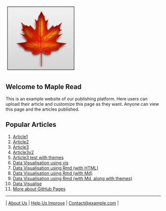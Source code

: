 ![logo](/src/images/images.jfif)
## Welcome to Maple Read

This is an example website of our publishing platform. Here users can upload their article and customize this page as they want. Anyone can view this page and the articles published.

## Popular Articles

1. [Article1](src/articles/article1.md)
2. [Article2](src/articles/article2.md)
3. [Article3](src/articles/article3.html)
4. [Article3v2](src/articles/article3.md)
5. [Article3 test with themes](src/articles/article3v3.md)
6. [Data Visualisation using vis](src/articles/dataVisualiseTest.md)
7. [Data Visualisation using Rmd (with HTML)](src/articles/dataVisualiseWithRmd.html)
8. [Data Visualisation using Rmd (with Md)](src/articles/dataVisualiseWithRmd.md)
9. [Data Visualisation using Rmd (with Md, along with themes)](src/articles/dataVisualiseWithRmd2.md)
10. [Data Visualise](src/articles/dataVisualise.md)
11. [More about GitHub Pages](src/articles/brainstorm.md)


___
| [About Us](index.md)        | [Help Us Improve](index.md)    | <Contact@example.com>       |
